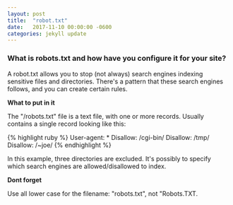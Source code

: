 ```yaml
---
layout: post
title:  "robot.txt"
date:   2017-11-10 00:00:00 -0600
categories: jekyll update
---
```


### What is robots.txt and how have you configure it for your site?

A robot.txt allows you to stop (not always) search engines indexing sensitive files and directories.
There's a pattern that these search engines follows, and you can create certain rules.

**What to put in it**


The "/robots.txt" file is a text file, with one or more records. Usually contains a single record looking like this:

{% highlight ruby %}
User-agent: *
Disallow: /cgi-bin/
Disallow: /tmp/
Disallow: /~joe/
{% endhighlight %}

In this example, three directories are excluded.
It's possibly to specify which search engines are allowed/disallowed to index.

**Dont forget**

Use all lower case for the filename: "robots.txt", not "Robots.TXT.
